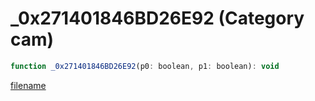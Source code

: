 # _0x271401846BD26E92 (Category cam)

```js
function _0x271401846BD26E92(p0: boolean, p1: boolean): void
```

[filename](_0x271401846BD26E92_m.md ':include')